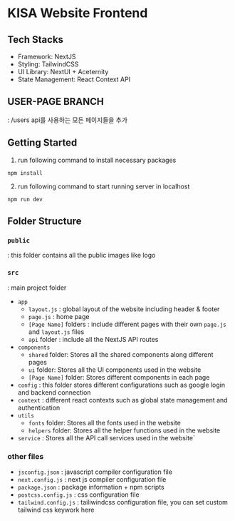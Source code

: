# KISA Website Frontend

## Tech Stacks
- Framework: NextJS
- Styling: TailwindCSS
- UI Library: NextUI + Aceternity
- State Management: React Context API

## USER-PAGE BRANCH

: /users api를 사용하는 모든 페이지들을 추가

## Getting Started

1. run following command to install necessary packages

`npm install`

2. run following command to start running server in localhost

`npm run dev`

## Folder Structure

### `public`

: this folder contains all the public images like logo

### `src`

: main project folder

- `app`
  - `layout.js` : global layout of the website including header & footer
  - `page.js` : home page
  - `[Page Name]` folders : include different pages with their own `page.js` and `layout.js` files
  - `api` folder : include all the NextJS API routes
- `components`
  - `shared` folder: Stores all the shared components along different pages
  - `ui` folder: Stores all the UI components used in the website
  - `[Page Name]` folder: Stores different components in each page
- `config`
  : this folder stores different configurations such as google login and backend connection
- `context`
  : different react contexts such as global state management and authentication
- `utils`
  - `fonts` folder: Stores all the fonts used in the website
  - `helpers` folder: Stores all the helper functions used in the website
- `service`
  : Stores all the API call services used in the website`

### other files

- `jsconfig.json`
  : javascript compiler configuration file
- `next.config.js`
  : next js compiler configuration file
- `package.json`
  : package information + npm scripts
- `postcss.config.js`
  : css configuration file
- `tailwind.config.js`
  : tailiwindcss configuration file, you can set custom tailwind css keywork here
